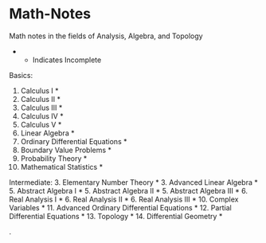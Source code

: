 # Math-Notes

 Math notes in the fields of Analysis, Algebra, and Topology 

* - Indicates Incomplete


Basics:
1. Calculus I *
2. Calculus II *
3. Calculus III *
4. Calculus IV *
5. Calculus V *
6. Linear Algebra  *
7. Ordinary Differential Equations  *
8. Boundary Value Problems  *
9. Probability Theory *
2. Mathematical Statistics *

Intermediate:
3. Elementary Number Theory *
3. Advanced Linear Algebra *
5. Abstract Algebra I *
5. Abstract Algebra II *
5. Abstract Algebra III *
6. Real Analysis I *
6. Real Analysis II *
6. Real Analysis III *
10. Complex Variables * 
11. Advanced Ordinary Differential Equations *
12. Partial Differential Equations *
13. Topology *
14. Differential Geometry *
















   











       

    
  .   













